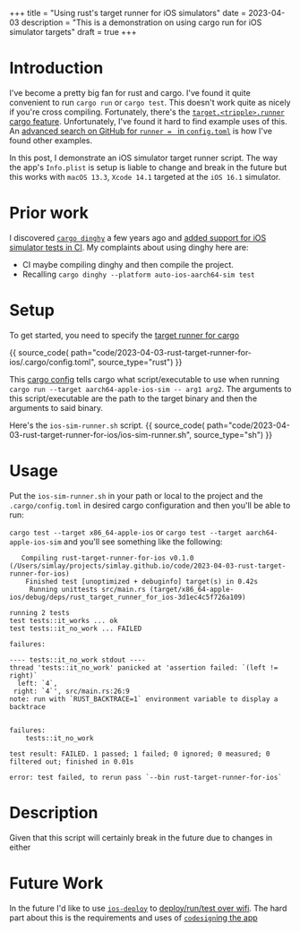 +++
title = "Using rust's target runner for iOS simulators"
date = 2023-04-03
description = "This is a demonstration on using cargo run for iOS simulator targets"
draft = true
+++

# Introduction

I've become a pretty big fan for rust and cargo. I've found it quite convenient
to run `cargo run` or `cargo test`. This doesn't work quite as nicely if you're
cross compiling. Fortunately, there's the [`target.<tripple>.runner` cargo
feature](https://doc.rust-lang.org/cargo/reference/config.html#targettriplerunner).
Unfortunately, I've found it hard to find example uses of this. An [advanced
search on GitHub for `runner = ` in
`config.toml`](https://github.com/search?p=3&q=runner+%3D+language%3ATOML+filename%3Aconfig.toml&type=Code)
is how I've found other examples.

In this post, I demonstrate an iOS simulator target runner script. The way the
app's `Info.plist` is setup is liable to change and break in the future but
this works with `macOS 13.3`, `Xcode 14.1` targeted at the `iOS 16.1`
simulator.

# Prior work

I discovered [`cargo dinghy`](https://github.com/sonos/dinghy) a few years ago
and [added support for iOS simulator tests in
CI](https://github.com/sonos/dinghy/pull/96). My complaints about using dinghy
here are:
* CI maybe compiling dinghy and then compile
the project.
* Recalling `cargo dinghy --platform auto-ios-aarch64-sim test`


# Setup

To get started, you need to specify the [target runner for
cargo](https://doc.rust-lang.org/cargo/reference/config.html#targettriplerunner)

{{ source_code(
        path="code/2023-04-03-rust-target-runner-for-ios/.cargo/config.toml",
        source_type="rust")
 }}

This [cargo
config](https://doc.rust-lang.org/cargo/reference/config.html#hierarchical-structure)
tells cargo what script/executable to use when running `cargo run --target
aarch64-apple-ios-sim -- arg1 arg2`. The arguments to this script/executable
are the path to the target binary and then the arguments to said binary.

Here's the `ios-sim-runner.sh` script.
{{ source_code(
    path="code/2023-04-03-rust-target-runner-for-ios/ios-sim-runner.sh",
    source_type="sh")
 }}

# Usage

Put the `ios-sim-runner.sh` in your path or local to the project and the
`.cargo/config.toml` in desired cargo configuration and then you'll be able to
run:

`cargo test --target x86_64-apple-ios` or `cargo test --target
aarch64-apple-ios-sim` and you'll see something like the following:
```
   Compiling rust-target-runner-for-ios v0.1.0 (/Users/simlay/projects/simlay.github.io/code/2023-04-03-rust-target-runner-for-ios)
    Finished test [unoptimized + debuginfo] target(s) in 0.42s
     Running unittests src/main.rs (target/x86_64-apple-ios/debug/deps/rust_target_runner_for_ios-3d1ec4c5f726a109)

running 2 tests
test tests::it_works ... ok
test tests::it_no_work ... FAILED

failures:

---- tests::it_no_work stdout ----
thread 'tests::it_no_work' panicked at 'assertion failed: `(left != right)`
  left: `4`,
 right: `4`', src/main.rs:26:9
note: run with `RUST_BACKTRACE=1` environment variable to display a backtrace


failures:
    tests::it_no_work

test result: FAILED. 1 passed; 1 failed; 0 ignored; 0 measured; 0 filtered out; finished in 0.01s

error: test failed, to rerun pass `--bin rust-target-runner-for-ios`
```


# Description

Given that this script will certainly break in the future due to changes in either

# Future Work

In the future I'd like to use
[`ios-deploy`](https://github.com/ios-control/ios-deploy) to [deploy/run/test
over wifi](https://stackoverflow.com/a/23827549). The hard part about this is
the requirements and uses of [`codesign`ing the
app](https://developer.apple.com/library/archive/documentation/Security/Conceptual/CodeSigningGuide/Procedures/Procedures.html)
